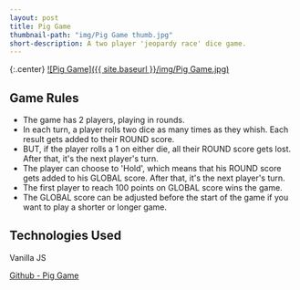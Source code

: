 ```yaml
---
layout: post
title: Pig Game
thumbnail-path: "img/Pig Game thumb.jpg"
short-description: A two player 'jeopardy race' dice game.  
---
```


{:.center}
[![Pig Game]({{ site.baseurl }}/img/Pig Game.jpg)](https://pig-game.netlify.com/)

## Game Rules
* The game has 2 players, playing in rounds.
* In each turn, a player rolls two dice as many times as they whish. Each result gets added to their ROUND score.
* BUT, if the player rolls a 1 on either die, all their ROUND score gets lost. After that, it's the next player's turn.
* The player can choose to 'Hold', which means that his ROUND score gets added to his GLOBAL score. After that, it's the next player's turn.
* The first player to reach 100 points on GLOBAL score wins the game.
* The GLOBAL score can be adjusted before the start of the game if you want to play a shorter or longer game.

## Technologies Used

Vanilla JS

[Github - Pig Game](https://github.com/drewsee26/pig-game.git)